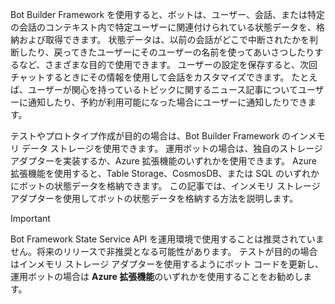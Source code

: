 Bot Builder Framework を使用すると、ボットは、ユーザー、会話、または特定の会話のコンテキスト内で特定ユーザーに関連付けられている状態データを、格納および取得できます。 状態データは、以前の会話がどこで中断されたかを判断したり、戻ってきたユーザーにそのユーザーの名前を使ってあいさつしたりするなど、さまざまな目的で使用できます。 ユーザーの設定を保存すると、次回チャットするときにその情報を使用して会話をカスタマイズできます。 たとえば、ユーザーが関心を持っているトピックに関するニュース記事についてユーザーに通知したり、予約が利用可能になった場合にユーザーに通知したりできます。 

テストやプロトタイプ作成が目的の場合は、Bot Builder Framework のインメモリ データ ストレージを使用できます。 運用ボットの場合は、独自のストレージ アダプターを実装するか、Azure 拡張機能のいずれかを使用できます。 Azure 拡張機能を使用すると、Table Storage、CosmosDB、または SQL のいずれかにボットの状態データを格納できます。 この記事では、インメモリ ストレージ アダプターを使用してボットの状態データを格納する方法を説明します。 

> [!IMPORTANT]
> Bot Framework State Service API を運用環境で使用することは推奨されていません。将来のリリースで非推奨となる可能性があります。 テストが目的の場合はインメモリ ストレージ アダプターを使用するようにボット コードを更新し、運用ボットの場合は **Azure 拡張機能**のいずれかを使用することをお勧めします。
